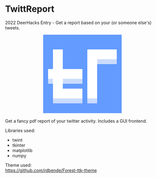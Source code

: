 # TwittReport
2022 DeerHacks Entry - Get a report based on your (or someone else's) tweets.
<p align="center">
  <img src="logo 512.png" width="256"/>
</p>

Get a fancy pdf report of your twitter activity.
Includes a GUI frontend.

Libraries used:
* twint
* tkinter
* matplotlib
* numpy

Theme used:\
 https://github.com/rdbende/Forest-ttk-theme
